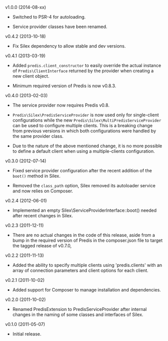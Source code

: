 v1.0.0 (2014-08-xx)
  * Switched to PSR-4 for autoloading.

  * Service provider classes have been renamed.

v0.4.2 (2013-10-18)
  * Fix Silex dependency to allow stable and dev versions.

v0.4.1 (2013-03-19)
  * Added `predis.client_constructor` to easily override the actual instance
    of `Predis\ClientInterface` returned by the provider when creating a new
    client object.

  * Minimum required version of Predis is now v0.8.3.

v0.4.0 (2013-02-03)
  * The service provider now requires Predis v0.8.

  * `Predis\Silex\PredisServiceProvider` is now used only for single-client
    configurations while the new `Predis\Silex\MultiPredisServiceProvider`
    can be used to configure multiple clients. This is a breaking change from
    previous versions in which both configurations were handled by the same
    provider class.

  * Due to the nature of the above mentioned change, it is no more possible
    to define a default client when using a multiple-clients configuration.

v0.3.0 (2012-07-14)
  * Fixed service provider configuration after the recent addition of the
    `boot()` method in Silex.

  * Removed the `class_path` option, Silex removed its autoloader service and
    now relies on Composer.

v0.2.4 (2012-06-01)
  * Implemented an empty Silex\ServiceProviderInterface::boot() needed after
    recent changes in Silex.

v0.2.3 (2011-12-11)
  * There are no actual changes in the code of this release, aside from a bump
    in the required version of Predis in the composer.json file to target the
    tagged release of v0.7.0,

v0.2.2 (2011-11-13)
  * Added the ability to specify multiple clients using 'predis.clients' with
    an array of connection parameters and client options for each client.

v0.2.1 (2011-10-02)
  * Added support for Composer to manage installation and dependencies.

v0.2.0 (2011-10-02)
  * Renamed PredisExtension to PredisServiceProvider after internal changes
    in the naming of some classes and interfaces of Silex.

v0.1.0 (2011-05-07)
  * Initial release.
